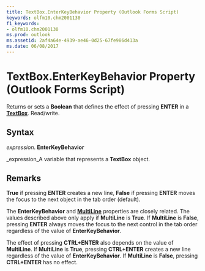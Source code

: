 ```yaml
---
title: TextBox.EnterKeyBehavior Property (Outlook Forms Script)
keywords: olfm10.chm2001130
f1_keywords:
- olfm10.chm2001130
ms.prod: outlook
ms.assetid: 2af4a64e-4939-ae46-0d25-67fe986d413a
ms.date: 06/08/2017
---
```



# TextBox.EnterKeyBehavior Property (Outlook Forms Script)

Returns or sets a  **Boolean** that defines the effect of pressing **ENTER** in a **[TextBox](textbox-object-outlook-forms-script.md)**. Read/write.


## Syntax

 _expression_. **EnterKeyBehavior**

 _expression_A variable that represents a  **TextBox** object.


## Remarks

 **True** if pressing **ENTER** creates a new line, **False** if pressing **ENTER** moves the focus to the next object in the tab order (default).

The  **EnterKeyBehavior** and **[MultiLine](textbox-multiline-property-outlook-forms-script.md)** properties are closely related. The values described above only apply if **MultiLine** is **True**. If  **MultiLine** is **False**, pressing  **ENTER** always moves the focus to the next control in the tab order regardless of the value of **EnterKeyBehavior**.

The effect of pressing  **CTRL+ENTER** also depends on the value of **MultiLine**. If  **MultiLine** is **True**, pressing  **CTRL+ENTER** creates a new line regardless of the value of **EnterKeyBehavior**. If  **MultiLine** is **False**, pressing  **CTRL+ENTER** has no effect.


